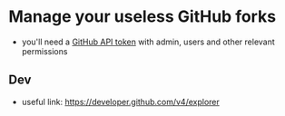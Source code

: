 # Manage your useless GitHub forks

- you'll need a [GitHub API token](https://help.github.com/articles/creating-a-personal-access-token-for-the-command-line/) with admin, users and other relevant permissions

## Dev
- useful link: https://developer.github.com/v4/explorer

